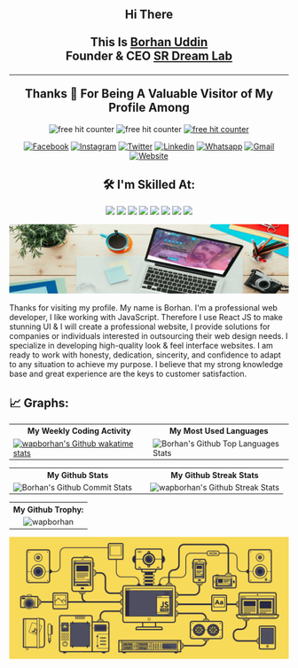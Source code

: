<h2 align="center">
    Hi There
    <br>
    <img style="border-radius: 50%" src="https://wapborhan.com/images/banner.jpg" alt="">
    <br>
    This Is <a href="https://www.wapborhan.com">Borhan Uddin</a>
    <br/>
    Founder & CEO <a href="https://www.srdreamlab.com">SR Dream Lab</a>
 <hr>
 Thanks 💙 For Being A Valuable Visitor of My Profile Among
</h2>

<p align="center">
    <img src="https://img.shields.io/github/followers/wapborhan?label=Follow&style=social" border="0" title="free hit counter" alt="free hit counter" />
    <img src="https://gpvc.arturio.dev/wapborhan" border="0" title="free hit counter" alt="free hit counter" />
    <a href="https://wakatime.com/@wapborhan"> <img src="https://wakatime.com/badge/user/59d9f170-5e15-4b6c-8acd-f8cd5d8bb365.svg" border="0" title="free hit counter" alt="free hit counter" /></a>
</p>
<p align='center'>

<a href="https://www.facebook.com/wapborhan" target="blank">
    <img src="https://img.shields.io/badge/Facebook-1877F2?style=for-the-badge&logo=facebook&logoColor=white" alt="Facebook" /></a>
<a href="https://instagram.com/wapborhan" target="blank">
    <img src="https://img.shields.io/badge/Instagram-E4405F?style=for-the-badge&logo=instagram&logoColor=white" alt="Instagram" /></a>
<a href="https://twitter.com/wapborhan" target="blank">
    <img src="https://img.shields.io/badge/Twitter-1DA1F2?style=for-the-badge&logo=twitter&logoColor=white" alt="Twitter" /></a>
<a href="https://linkedin.com/in/wapborhan" target="blank">
    <img src="https://img.shields.io/badge/LinkedIn-0077B5?style=for-the-badge&logo=linkedin&logoColor=white" alt="Linkedin" /></a>
<a href="#" target="blank">
    <img src="https://img.shields.io/badge/WhatsApp-25D366?style=for-the-badge&logo=whatsapp&logoColor=white" alt="Whatsapp" /></a>
<a href="mailto:borhaninfos@gmail.com" target="blank">
    <img src="https://img.shields.io/badge/Gmail-D14836?style=for-the-badge&logo=gmail&logoColor=white" alt="Gmail" /></a>
<a href="https://wapborhan.com" target="blank">
    <img src="https://img.shields.io/badge/Website-3423A6?style=for-the-badge&logo=Anaconda&logoColor=white" alt="Website" /> </a>

</p>

<h2 align="center">
🛠️ I'm Skilled At:
</h2>
<p align="center">
     <img src="https://img.shields.io/badge/-HTML-05122A?style=flat&logo=HTML5" border="0"  />
    <img src="https://img.shields.io/badge/-CSS-05122A?style=flat&logo=CSS3&logoColor=1572B6" border="0"  />
    <img src="https://img.shields.io/badge/-JavaScript-05122A?style=flat&logo=javascript" border="0"  />
    <img src="https://img.shields.io/badge/-React-05122A?style=flat&logo=react" border="0"  />
    <img src="https://img.shields.io/badge/React_Native-20232A?style=flat&logo=react&logoColor=61DAFB" border="0"  />
    <img src="https://img.shields.io/badge/Vue.js-20232A?style=flat&logo=vue.js&logoColor=61DAFB" border="0"  />
    <img src="https://img.shields.io/badge/-Node.js-05122A?style=flat&logo=node.js" border="0"  />
    <img src="https://img.shields.io/badge/-php-05122A?style=flat&logo=php" border="0"  />

<!-- ![Typescript](https://img.shields.io/badge/TypeScript-007ACC?style=flat&logo=typescript&logoColor=1572B6)&nbsp; -->
<!-- ![Angular](https://img.shields.io/badge/Angular-DD0031?style=flat&logo=angular&logoColor=white)&nbsp; -->

</p>

<img src="https://github.com/wapborhan/wapborhan/blob/main/1612431913167.jpg?raw=true" />
<p>Thanks for visiting my profile. My name is Borhan. I'm a professional web developer, I like working with JavaScript. Therefore I use React JS to make stunning UI & І will create a professional website, I provide solutions for companies or individuals interested in outsourcing their web design needs. I specialize in developing high-quality look & feel interface websites. I am ready to work with honesty, dedication, sincerity, and confidence to adapt to any situation to achieve my purpose. I believe that my strong knowledge base and great experience are the keys to customer satisfaction.</p>



## 📈 Graphs:

<table align="center" width="100%" >
    <tr >
        <th>My Weekly Coding Activity</th>
        <th>My Most Used Languages</th>
    </tr>
    <tr>
        <td width="50%"> <a href="https://wakatime.com/@wapborhan"><img src="https://github-readme-stats.vercel.app/api/wakatime?username=wapborhan" alt="wapborhan's Github wakatime stats" height="auto" width="500px"></a></td>
        <td width="50%"> <img src="https://github-readme-stats-showrin.vercel.app/api/top-langs/?username=wapborhan&layout=compact&langs_count=8&hide=less,html,css" alt="Borhan's Github Top Languages Stats" width="500px" height="auto" /></td>
    </tr>
</table>

<table align="center" width="100%">
    <tr>
        <th>My Github Stats</th>
        <th>My Github Streak Stats</th>
    </tr>
    <tr>
        <td width="50%">
            <img src="https://github-readme-stats-showrin.vercel.app/api?username=wapborhan&include_all_commits=true&count_private=true&show_icons=true" alt="Borhan's Github Commit Stats" height="170em">
        </td>
        <td width="50%">
            <img src="https://github-readme-streak-stats.herokuapp.com/?user=wapborhan" alt="wapborhan's Github Streak Stats" height="180em">
        </td>
    </tr>
</table>

<table align="center" width="100%">
    <tr>
   <!--  <th> Website Performances: </th> -->
        <th> My Github Trophy:</th>
    </tr>
    <tr>
<!--      <td width="50%" align="center"> <img src="https://metrics.lecoq.io/wapborhan?template=classic&base.header=0&base.activity=0&base.community=0&base.repositories=0&base.metadata=0&people=1&people.limit=20&people.identicons=false&people.size=40&people.types=followers%2C%20following%2C%20sponsors%2C%20sponsoring&people.shuffle=false&config.timezone=Asia%2FDhaka" alt="wapborhan" /></td> -->
        <td align="center"><img src="https://github-profile-trophy.vercel.app/?username=wapborhan&row=2&column=8" alt="wapborhan" /></td>
    </tr>
</table>

  <p align="center">
    <img src="technology.gif" border="0" title="technology" alt="technology" />
</p>

  <!-- 

![GitHub Activity Graph](https://activity-graph.herokuapp.com/graph?username=wapborhan&bg_color=1c1917&color=ffffff&line=0891b2&point=ffffff&area_color=1c1917&area=true&hide_border=true&custom_title=GitHub%20Commits%20Graph)
-->


